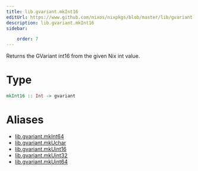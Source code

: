 ```yaml
---
title: lib.gvariant.mkInt16
editUrl: https://www.github.com/nixos/nixpkgs/blob/master/lib/gvariant.nix#L19C20
description: lib.gvariant.mkInt16
sidebar:

    order: 7
---
```


Returns the GVariant int16 from the given Nix int value.

# Type

```haskell
mkInt16 :: Int -> gvariant
```


# Aliases

- [lib.gvariant.mkInt64](/reference/libgvariant.mkInt64)
- [lib.gvariant.mkUchar](/reference/libgvariant.mkUchar)
- [lib.gvariant.mkUint16](/reference/libgvariant.mkUint16)
- [lib.gvariant.mkUint32](/reference/libgvariant.mkUint32)
- [lib.gvariant.mkUint64](/reference/libgvariant.mkUint64)


